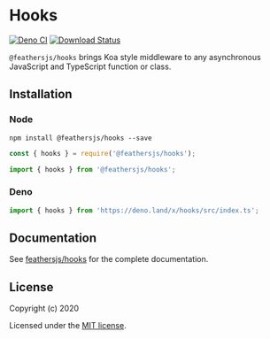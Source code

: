 # Hooks

[![Deno CI](https://github.com/feathersjs/hooks/actions/workflows/deno.yml/badge.svg)](https://github.com/feathersjs/hooks/actions/workflows/deno.yml)
[![Download Status](https://img.shields.io/npm/dm/@feathersjs/hooks.svg?style=flat-square)](https://www.npmjs.com/package/@feathersjs/hooks)

`@feathersjs/hooks` brings Koa style middleware to any asynchronous JavaScript and TypeScript function or class.

## Installation

### Node

```
npm install @feathersjs/hooks --save
```

```js
const { hooks } = require('@feathersjs/hooks');

import { hooks } from '@feathersjs/hooks';
```

### Deno

```js
import { hooks } from 'https://deno.land/x/hooks/src/index.ts';
```

## Documentation

See [feathersjs/hooks](https://github.com/feathersjs/hooks/) for the complete documentation.

## License

Copyright (c) 2020

Licensed under the [MIT license](LICENSE).
